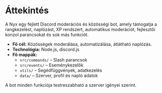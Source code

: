 # Áttekintés

A Nyx egy fejlett Discord moderációs és közösségi bot, amely támogatja a rangkezelést, naplózást, XP rendszert, automatikus moderációt, fejlesztői konzol parancsokat és sok más funkciót.

- **Fő cél:** Közösségek moderálása, automatizálása, átlátható naplózás.
- **Technológia:** Node.js, discord.js
- **Fő mappák:**
  - `src/commands/` – Slash parancsok
  - `src/events/` – Eseménykezelők
  - `utils/` – Segédfüggvények, adatkezelés
  - `data/` – Szerver, profil és napló adatok

A bot minden funkciója testreszabható a szerver igényei szerint.
